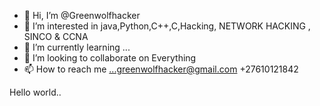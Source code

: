 - 👋 Hi, I’m @Greenwolfhacker
- 👀 I’m interested in java,Python,C++,C,Hacking, NETWORK HACKING , SINCO & CCNA
- 🌱 I’m currently learning ...
- 💞️ I’m looking to collaborate on Everything
- 📫 How to reach me ...greenwolfhacker@gmail.com
+27610121842

<!---
Greenwolfhacker/Greenwolfhacker is a ✨ special ✨ repository because its `README.md`
--->
Hello world..
